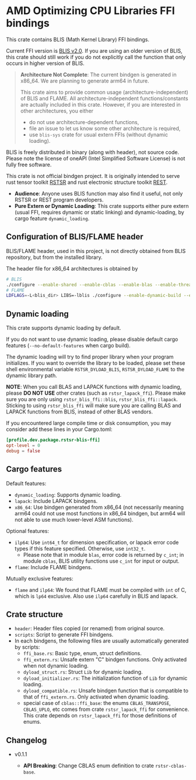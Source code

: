 # AMD Optimizing CPU Libraries FFI bindings

This crate contains BLIS (Math Kernel Library) FFI bindings.

Current FFI version is [BLIS v2.0](https://github.com/flame/blis/releases/tag/2.0). If you are using an older version of BLIS, this crate should still work if you do not explicitly call the function that only occurs in higher version of BLIS.

> **Architecture Not Complete**: The current bindgen is generated in x86_64. We are planning to generate arm64 in future.
>
> This crate aims to provide common usage (architecture-independent) of BLIS and FLAME. All architecture-independent functions/constants are actually included in this crate. However, if you are interested in other architectures, you either
> - do not use architecture-dependent functions,
> - file an issue to let us know some other architecture is required,
> - use `blis-sys` crate for usual extern FFIs (without dynamic loading).

BLIS is freely distributed in binary (along with header), not source code. Please note the license of oneAPI (Intel Simplified Software License) is not fully free software.

This crate is not official bindgen project. It is originally intended to serve rust tensor toolkit [RSTSR](https://github.com/RESTGroup/rstsr) and rust electronic structure toolkit [REST](https://gitee.com/RESTGroup/rest).

- **Audience**: Anyone uses BLIS function may also find it useful, not only RSTSR or REST program developers.
- **Pure Extern or Dynamic Loading**: This crate supports either pure extern (usual FFI, requires dynamic or static linking) and dynamic-loading, by cargo feature `dynamic_loading`.

## Configuration of BLIS/FLAME header

BLIS/FLAME header, used in this project, is not directly obtained from BLIS repository, but from the installed library.

The header file for x86_64 architectures is obtained by

```bash
# BLIS
./configure --enable-shared --enable-cblas --enable-blas --enable-threading=openmp,pthread x86_64
# FLAME
LDFLAGS=-L<blis_dir> LIBS=-lblis ./configure --enable-dynamic-build --enable-lapack2flame
```

## Dynamic loading

This crate supports dynamic loading by default.

If you do not want to use dynamic loading, please disable default cargo features (`--no-default-features` when cargo build).

The dynamic loading will try to find proper library when your program initializes. If you want to override the library to be loaded, please set these shell environmental variable `RSTSR_DYLOAD_BLIS`, `RSTSR_DYLOAD_FLAME` to the dynamic library path.

**NOTE**: When you call BLAS and LAPACK functions with dynamic loading, please **DO NOT USE** other crates (such as `rstsr_lapack_ffi`). Please make sure you are only using `rstsr_blis_ffi::blis`, `rstsr_blis_ffi::lapack`. Sticking to using `rstsr_blis_ffi` will make sure you are calling BLAS and LAPACK functions from BLIS, instead of other BLAS vendors.

If you encountered large compile time or disk consumption, you may consider add these lines in your Cargo.toml:

```toml
[profile.dev.package.rstsr-blis-ffi]
opt-level = 0
debug = false
```

## Cargo features

Default features:

- `dynamic_loading`: Supports dynamic loading.
- `lapack`: Include LAPACK bindgens.
- `x86_64`: Use bindgen generated from x86_64 (not necessarily meaning arm64 could not use most functions in x86_64 bindgen, but arm64 will not able to use much lower-level ASM functions).

Optional features:

- `ilp64`: Use `int64_t` for dimension specification, or lapack error code types if this feature specified. Otherwise, use `int32_t`.
    - Please note that in module `blas`, error code is returned by `c_int`; in module `cblas`, BLIS utility functions use `c_int` for input or output.
- `flame`: Include FLAME bindgens.

Mutually exclusive features:
- `flame` and `ilp64`: We found that FLAME must be compiled with `int` of C, which is `lp64` exclusive. Also use `ilp64` carefully in BLIS and lapack.

## Crate structure

- `header`: Header files copied (or renamed) from original source.
- `scripts`: Script to generate FFI bindgens.
- In each bindgens, the following files are usually automatically generated by scripts:
    - `ffi_base.rs`: Basic type, enum, struct definitions.
    - `ffi_extern.rs`: Unsafe extern "C" bindgen functions. Only activated when not dynamic loading.
    - `dyload_struct.rs`: Struct `Lib` for dynamic loading.
    - `dyload_initializer.rs`: The initialization function of `Lib` for dynamic loading.
    - `dyload_compatible.rs`: Unsafe bindgen function that is compatible to that of `ffi_extern.rs`. Only activated when dynamic loading.
    - special case of `cblas::ffi_base`: the enums `CBLAS_TRANSPOSE`, `CBLAS_UPLO`, etc comes from crate `rstsr_lapack_ffi` for convenience. This crate depends on `rstsr_lapack_ffi` for those definitions of enums.

## Changelog

- v0.1.1

    - **API Breaking**: Change CBLAS enum definition to crate `rstsr-cblas-base`.
